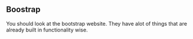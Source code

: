 ## Boostrap

You should look at the bootstrap website.  They have alot of things that are already built in functionality wise.